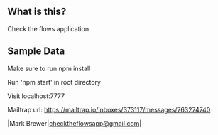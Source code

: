 ## What is this?

Check the flows application

## Sample Data

Make sure to run npm install

Run 'npm start' in root directory

Visit localhost:7777

Mailtrap url: https://mailtrap.io/inboxes/373117/messages/763274740

|Mark Brewer|checktheflowsapp@gmail.com|
